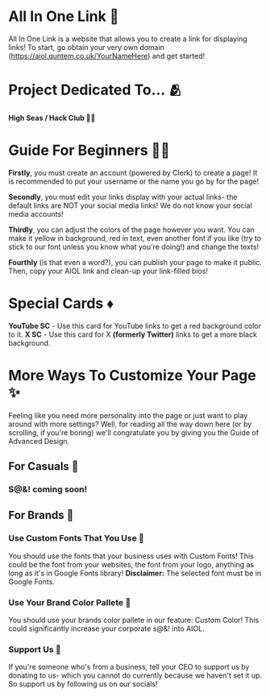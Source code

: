 # All In One Link 🔗
All In One Link is a website that allows you to create a link for displaying links! To start, go obtain your very own domain (https://aiol.quntem.co.uk/YourNameHere) and get started!

# Project Dedicated To... 🫂
**High Seas / Hack Club 🏴‍☠️**

# Guide For Beginners 🧑‍🦯
**Firstly**, you must create an account (powered by Clerk) to create a page! It is recommended to put your username or the name you go by for the page!

**Secondly**, you must edit your links display with your actual links- the default links are NOT your social media links! We do not know your social media accounts!

**Thirdly**, you can adjust the colors of the page however you want. You can make it yellow in background, red in text, even another font if you like (try to stick to our font unless you know what you're doing!) and change the texts!

**Fourthly** (is that even a word?), you can publish your page to make it public. Then, copy your AIOL link and clean-up your link-filled bios!

# Special Cards ♦️
**YouTube SC** - Use this card for YouTube links to get a red background color to it.
**X SC** - Use this card for X __(formerly Twitter)__ links to get a more black background.

# More Ways To Customize Your Page ✨
Feeling like you need more personality into the page or just want to play around with more settings? Well, for reading all the way down here (or by scrolling, if you're boring) we'll congratulate you by giving you the Guide of Advanced Design.

## For Casuals 🥶
### S@&! coming soon!

## For Brands 🛬
### Use Custom Fonts That You Use 💬
You should use the fonts that your business uses with Custom Fonts! This could be the font from your websites, the font from your logo, anything as long as it's in Google Fonts library! **Disclaimer:** The selected font must be in Google Fonts.

### Use Your Brand Color Pallete 🎨
You should use your brands color pallete in our feature: Custom Color! This could significantly increase your corporate s@&! into AIOL.

### Support Us 🗿
If you're someone who's from a business, tell your CEO to support us by donating to us- which you cannot do currently because we haven't set it up. So support us by following us on our socials!